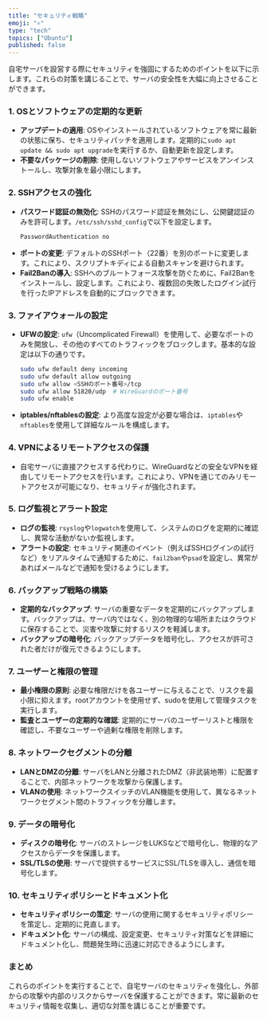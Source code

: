 ```yaml
---
title: "セキュリティ戦略"
emoji: "⚛️"
type: "tech"
topics: ["Ubuntu"]
published: false
---
```

自宅サーバを設営する際にセキュリティを強固にするためのポイントを以下に示します。これらの対策を講じることで、サーバの安全性を大幅に向上させることができます。

### 1. **OSとソフトウェアの定期的な更新**
   - **アップデートの適用**: OSやインストールされているソフトウェアを常に最新の状態に保ち、セキュリティパッチを適用します。定期的に`sudo apt update && sudo apt upgrade`を実行するか、自動更新を設定します。
   - **不要なパッケージの削除**: 使用しないソフトウェアやサービスをアンインストールし、攻撃対象を最小限にします。

### 2. **SSHアクセスの強化**
   - **パスワード認証の無効化**: SSHのパスワード認証を無効にし、公開鍵認証のみを許可します。`/etc/ssh/sshd_config`で以下を設定します。
     ```bash
     PasswordAuthentication no
     ```
   - **ポートの変更**: デフォルトのSSHポート（22番）を別のポートに変更します。これにより、スクリプトキディによる自動スキャンを避けられます。
   - **Fail2Banの導入**: SSHへのブルートフォース攻撃を防ぐために、Fail2Banをインストールし、設定します。これにより、複数回の失敗したログイン試行を行ったIPアドレスを自動的にブロックできます。

### 3. **ファイアウォールの設定**
   - **UFWの設定**: `ufw`（Uncomplicated Firewall）を使用して、必要なポートのみを開放し、その他のすべてのトラフィックをブロックします。基本的な設定は以下の通りです。
     ```bash
     sudo ufw default deny incoming
     sudo ufw default allow outgoing
     sudo ufw allow <SSHのポート番号>/tcp
     sudo ufw allow 51820/udp  # WireGuardのポート番号
     sudo ufw enable
     ```
   - **iptables/nftablesの設定**: より高度な設定が必要な場合は、`iptables`や`nftables`を使用して詳細なルールを構成します。

### 4. **VPNによるリモートアクセスの保護**
   - 自宅サーバに直接アクセスする代わりに、WireGuardなどの安全なVPNを経由してリモートアクセスを行います。これにより、VPNを通じてのみリモートアクセスが可能になり、セキュリティが強化されます。

### 5. **ログ監視とアラート設定**
   - **ログの監視**: `rsyslog`や`logwatch`を使用して、システムのログを定期的に確認し、異常な活動がないか監視します。
   - **アラートの設定**: セキュリティ関連のイベント（例えばSSHログインの試行など）をリアルタイムで通知するために、`fail2ban`や`psad`を設定し、異常があればメールなどで通知を受けるようにします。

### 6. **バックアップ戦略の構築**
   - **定期的なバックアップ**: サーバの重要なデータを定期的にバックアップします。バックアップは、サーバ内ではなく、別の物理的な場所またはクラウドに保存することで、災害や攻撃に対するリスクを軽減します。
   - **バックアップの暗号化**: バックアップデータを暗号化し、アクセスが許可された者だけが復元できるようにします。

### 7. **ユーザーと権限の管理**
   - **最小権限の原則**: 必要な権限だけを各ユーザーに与えることで、リスクを最小限に抑えます。rootアカウントを使用せず、sudoを使用して管理タスクを実行します。
   - **監査とユーザーの定期的な確認**: 定期的にサーバのユーザーリストと権限を確認し、不要なユーザーや過剰な権限を削除します。

### 8. **ネットワークセグメントの分離**
   - **LANとDMZの分離**: サーバをLANと分離されたDMZ（非武装地帯）に配置することで、内部ネットワークを攻撃から保護します。
   - **VLANの使用**: ネットワークスイッチのVLAN機能を使用して、異なるネットワークセグメント間のトラフィックを分離します。

### 9. **データの暗号化**
   - **ディスクの暗号化**: サーバのストレージをLUKSなどで暗号化し、物理的なアクセスからデータを保護します。
   - **SSL/TLSの使用**: サーバで提供するサービスにSSL/TLSを導入し、通信を暗号化します。

### 10. **セキュリティポリシーとドキュメント化**
   - **セキュリティポリシーの策定**: サーバの使用に関するセキュリティポリシーを策定し、定期的に見直します。
   - **ドキュメント化**: サーバの構成、設定変更、セキュリティ対策などを詳細にドキュメント化し、問題発生時に迅速に対応できるようにします。

### まとめ
これらのポイントを実行することで、自宅サーバのセキュリティを強化し、外部からの攻撃や内部のリスクからサーバを保護することができます。常に最新のセキュリティ情報を収集し、適切な対策を講じることが重要です。